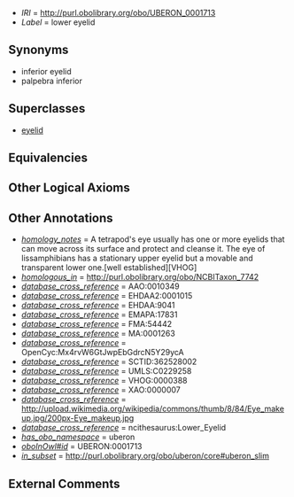  * *IRI* = http://purl.obolibrary.org/obo/UBERON_0001713
 * *Label* = lower eyelid

## Synonyms

 * inferior eyelid
 * palpebra inferior

## Superclasses

 * [eyelid](../../UBERON/11/UBERON_0001711.md)

## Equivalencies


## Other Logical Axioms


## Other Annotations

 * *[homology_notes](../../UBPROP/03/UBPROP_0000003.md)* = A tetrapod's eye usually has one or more eyelids that can move across its surface and protect and cleanse it. The eye of lissamphibians has a stationary upper eyelid but a movable and transparent lower one.[well established][VHOG]
 * *[homologous_in](../../core#homologous/in/core#homologous_in.md)* = http://purl.obolibrary.org/obo/NCBITaxon_7742
 * *[database_cross_reference](../../ef/oboInOwl#hasDbXref.md)* = AAO:0010349
 * *[database_cross_reference](../../ef/oboInOwl#hasDbXref.md)* = EHDAA2:0001015
 * *[database_cross_reference](../../ef/oboInOwl#hasDbXref.md)* = EHDAA:9041
 * *[database_cross_reference](../../ef/oboInOwl#hasDbXref.md)* = EMAPA:17831
 * *[database_cross_reference](../../ef/oboInOwl#hasDbXref.md)* = FMA:54442
 * *[database_cross_reference](../../ef/oboInOwl#hasDbXref.md)* = MA:0001263
 * *[database_cross_reference](../../ef/oboInOwl#hasDbXref.md)* = OpenCyc:Mx4rvW6GtJwpEbGdrcN5Y29ycA
 * *[database_cross_reference](../../ef/oboInOwl#hasDbXref.md)* = SCTID:362528002
 * *[database_cross_reference](../../ef/oboInOwl#hasDbXref.md)* = UMLS:C0229258
 * *[database_cross_reference](../../ef/oboInOwl#hasDbXref.md)* = VHOG:0000388
 * *[database_cross_reference](../../ef/oboInOwl#hasDbXref.md)* = XAO:0000007
 * *[database_cross_reference](../../ef/oboInOwl#hasDbXref.md)* = http://upload.wikimedia.org/wikipedia/commons/thumb/8/84/Eye_makeup.jpg/200px-Eye_makeup.jpg
 * *[database_cross_reference](../../ef/oboInOwl#hasDbXref.md)* = ncithesaurus:Lower_Eyelid
 * *[has_obo_namespace](../../ce/oboInOwl#hasOBONamespace.md)* = uberon
 * *[oboInOwl#id](../../id/oboInOwl#id.md)* = UBERON:0001713
 * *[in_subset](../../et/oboInOwl#inSubset.md)* = http://purl.obolibrary.org/obo/uberon/core#uberon_slim

## External Comments

